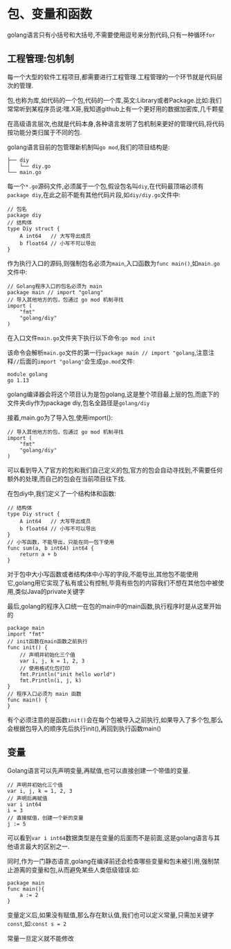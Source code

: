 # 包、变量和函数
golang语言只有小括号和大括号,不需要使用逗号来分割代码,只有一种循环`for`

## 工程管理:包机制
每一个大型的软件工程项目,都需要进行工程管理.工程管理的一个环节就是代码层次的管理.

包,也称为库,如代码的一个包,代码的一个库,英文:Library或者Package.比如:我们常常听到某程序员说:嘿.X哥,我知道github上有一个更好用的数据加密库,几千颗星

在高级语言层次,也就是代码本身,各种语言发明了包机制来更好的管理代码,将代码按功能分类归属于不同的包.

golang语言目前的包管理新机制叫`go mod`,我们的项目结构是:
```
├── diy
│   └── diy.go
└── main.go
```

每一个`*.go`源码文件,必须属于一个包,假设包名叫`diy`,在代码最顶端必须有`package diy`,在此之前不能有其他代码片段,如`diy/diy.go`文件中:
```
// 包名
package diy
// 结构体
type Diy struct {
    A int64   // 大写导出成员
    b float64 // 小写不可以导出
}
```

作为执行入口的源码,则强制包名必须为`main`,入口函数为`func main()`,如`main.go`文件中:
```
// Golang程序入口的包名必须为 main
package main // import "golang"
// 导入其他地方的包，包通过 go mod 机制寻找
import (
    "fmt"
    "golang/diy"
)
```

在入口文件`main.go`文件夹下执行以下命令:`go mod init`

该命令会解析`main.go`文件的第一行`package main // import "golang`,注意注释`//`后面的`import "golang"`会生成`go.mod`文件:
```
module golang
go 1.13
```

golang编译器会将这个项目认为是包golang,这是整个项目最上层的包,而底下的文件夹diy作为package diy,包名全路径是`golang/diy`

接着,main.go为了导入包,使用import():
```
// 导入其他地方的包，包通过 go mod 机制寻找
import (
    "fmt"
    "golang/diy"
)
```

可以看到导入了官方的包和我们自己定义的包,官方的包会自动寻找到,不需要任何额外的处理,而自己的包会在当前项目往下找.

在包diy中,我们定义了一个结构体和函数:
```
// 结构体
type Diy struct {
    A int64   // 大写导出成员
    b float64 // 小写不可以导出
}
// 小写函数，不能导出，只能在同一包下使用
func sum(a, b int64) int64 {
    return a + b
}
```

对于包中大小写函数或者结构体中小写的字段,不能导出,其他包不能使用它,golang用它实现了私有或公有控制,毕竟有些包的内容我们不想在其他包中被使用,类似Java的private关键字

最后,golang的程序入口统一在包的main中的main函数,执行程序时是从这里开始的
```
package main
import "fmt"
// init函数在main函数之前执行
func init() {
    // 声明并初始化三个值
    var i, j, k = 1, 2, 3
    // 使用格式化包打印
    fmt.Println("init hello world")
    fmt.Println(i, j, k)
}
// 程序入口必须为 main 函数
func main() {
}
```

有个必须注意的是函数`init()`会在每个包被导入之前执行,如果导入了多个包,那么会根据包导入的顺序先后执行init(),再回到执行函数main()

## 变量
Golang语言可以先声明变量,再赋值,也可以直接创建一个带值的变量.
```
// 声明并初始化三个值
var i, j, k = 1, 2, 3
// 声明后再赋值
var i int64
i = 3
// 直接赋值，创建一个新的变量
j := 5
```

可以看到`var i int64`数据类型是在变量的后面而不是前面,这是golang语言与其他语言最大的区别之一.

同时,作为一门静态语言,golang在编译前还会检查哪些变量和包未被引用,强制禁止游离的变量和包,从而避免某些人类低级错误.如:
```
package main
func main(){
    a := 2
}
```

变量定义后,如果没有赋值,那么存在默认值,我们也可以定义常量,只需加关键字`const`,如:`const s = 2`

常量一旦定义就不能修改